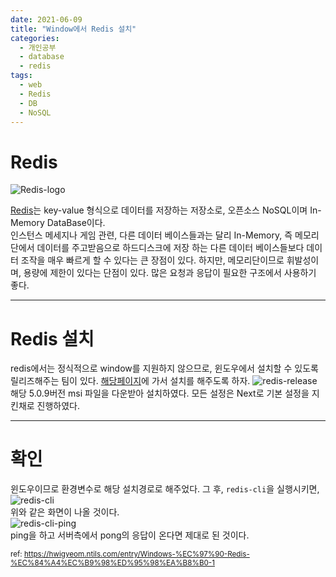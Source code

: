 ```yaml
---
date: 2021-06-09
title: "Window에서 Redis 설치"
categories:
  - 개인공부
  - database
  - redis
tags:
  - web
  - Redis
  - DB
  - NoSQL
---
```


# Redis

![Redis-logo](https://rnrudxo2872.github.io/assets/images/redis/redis-logo.png)

[Redis](https://redis.io/)는 key-value 형식으로 데이터를 저장하는 저장소로, 오픈소스 NoSQL이며 In-Memory DataBase이다.  
인스턴스 메세지나 게임 관련, 다른 데이터 베이스들과는 달리 In-Memory, 즉 메모리단에서 데이터를 주고받음으로 하드디스크에 저장
하는 다른 데이터 베이스들보다 데이터 조작을 매우 빠르게 할 수 있다는 큰 장점이 있다. 하지만, 메모리단이므로 휘발성이며, 용량에
제한이 있다는 단점이 있다.
많은 요청과 응답이 필요한 구조에서 사용하기 좋다.

---

# Redis 설치

redis에서는 정식적으로 window를 지원하지 않으므로, 윈도우에서 설치할 수 있도록 릴리즈해주는 팀이 있다. [해당페이지](https://github.com/tporadowski/redis/releases)에 가서 설치를 해주도록 하자.
![redis-release](https://rnrudxo2872.github.io/assets/images/redis/redis-release.png)  
해당 5.0.9버전 msi 파일을 다운받아 설치하였다. 모든 설정은 Next로 기본 설정을 지킨채로 진행하였다.

---

# 확인

윈도우이므로 환경변수로 해당 설치경로로 해주었다. 그 후, `redis-cli`을 실행시키면,  
![redis-cli](https://rnrudxo2872.github.io/assets/images/redis/redis-cli.png)  
위와 같은 화면이 나올 것이다.  
![redis-cli-ping](https://rnrudxo2872.github.io/assets/images/redis/redis-cli-ping.png)  
ping을 하고 서버측에서 pong의 응답이 온다면 제대로 된 것이다.

<sub>ref: https://hwigyeom.ntils.com/entry/Windows-%EC%97%90-Redis-%EC%84%A4%EC%B9%98%ED%95%98%EA%B8%B0-1</sub>
